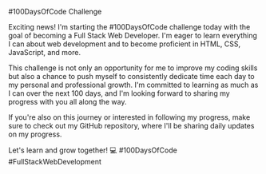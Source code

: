 #100DaysOfCode Challenge

Exciting news! I'm starting the #100DaysOfCode challenge today with the goal of becoming a Full Stack Web Developer. I'm eager to learn everything I can about web development and to become proficient in HTML, CSS, JavaScript, and more.

This challenge is not only an opportunity for me to improve my coding skills but also a chance to push myself to consistently dedicate time each day to my personal and professional growth. I'm committed to learning as much as I can over the next 100 days, and I'm looking forward to sharing my progress with you all along the way.

If you're also on this journey or interested in following my progress, make sure to check out my GitHub repository, where I'll be sharing daily updates on my progress.

Let's learn and grow together! 💻 #100DaysOfCode #FullStackWebDevelopment 
